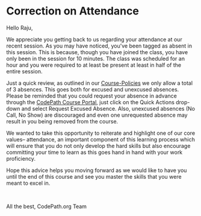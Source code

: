 # Correction on Attendance


Hello Raju,
&nbsp;
<p>We appreciate you getting back to us regarding your attendance at our recent session. As you may have noticed, you’ve been tagged as absent in this session. This is because, though you have joined the class, you have only been in the session for 10 minutes. The class was scheduled for an hour and you were required to at least be present at least in half of the entire session.</p>

Just a quick review, as outlined in our [Course-Policies](https://courses.codepath.org/snippets/ios_university/policies_remote_fall19#heading-attendance-and-coursework-submissions "Course Policies") we only allow a total of 3 absences. This goes both for excused and unexcused absences. Please be reminded that you could request your absence in advance through the [CodePath Course Portal](https://courses.codepath.com/sessions), just click on the Quick Actions drop-down and select Request Excused Absence. Also, unexcused absences (No Call, No Show) are discouraged and even one unrequested absence may result in you being removed from the course.

<p>We wanted to take this opportunity to reiterate and highlight one of our core values– attendance, an important component of this learning process which will ensure that you do not only develop the hard skills but also encourage committing your time to learn as this goes hand in hand with your work proficiency.</p>

<p>Hope this advice helps you moving forward as we would like to have you until the end of this course and see you master the skills that you were meant to excel in.</p>

&nbsp;

All the best,
CodePath.org Team


[1]: https://courses.codepath.org/snippets/ios_university/policies_remote_fall19#heading-attendance-and-coursework-submissions "Course Policies"
[link text itself]: http://www.reddit.com
